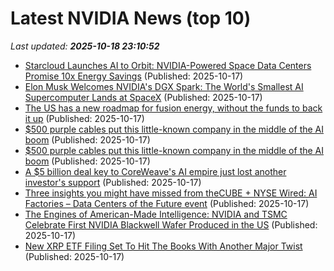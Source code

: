 # Latest NVIDIA News (top 10)
_Last updated: **2025-10-18 23:10:52**_

- [Starcloud Launches AI to Orbit: NVIDIA-Powered Space Data Centers Promise 10x Energy Savings](https://www.ibtimes.com/starcloud-launches-ai-orbit-nvidia-powered-space-data-centers-promise-10x-energy-savings-3787461) (Published: 2025-10-17)
- [Elon Musk Welcomes NVIDIA's DGX Spark: The World's Smallest AI Supercomputer Lands at SpaceX](https://www.ibtimes.com/elon-musk-welcomes-nvidias-dgx-spark-worlds-smallest-ai-supercomputer-lands-spacex-3787464) (Published: 2025-10-17)
- [The US has a new roadmap for fusion energy, without the funds to back it up](https://www.theverge.com/news/802070/nuclear-fusion-energy-ai-trump-roadmap) (Published: 2025-10-17)
- [$500 purple cables put this little-known company in the middle of the AI boom](https://www.cnbc.com/2025/10/17/500-purple-cables-put-credo-in-middle-of-the-ai-boom.html) (Published: 2025-10-17)
- [$500 purple cables put this little-known company in the middle of the AI boom](https://biztoc.com/x/ff4e30346bf69dd3) (Published: 2025-10-17)
- [A $5 billion deal key to CoreWeave's AI empire just lost another investor's support](https://www.businessinsider.com/core-scientific-shareholder-oppose-coreweave-takeover-bid-2025-10) (Published: 2025-10-17)
- [Three insights you might have missed from theCUBE + NYSE Wired: AI Factories – Data Centers of the Future event](https://siliconangle.com/2025/10/17/ai-governance-define-data-centers-aifactoriesdatacenters/) (Published: 2025-10-17)
- [The Engines of American-Made Intelligence: NVIDIA and TSMC Celebrate First NVIDIA Blackwell Wafer Produced in the US](https://blogs.nvidia.com/blog/tsmc-blackwell-manufacturing/) (Published: 2025-10-17)
- [New XRP ETF Filing Set To Hit The Books With Another Major Twist](https://bitcoinist.com/new-xrp-etf-filing-coming/) (Published: 2025-10-17)
